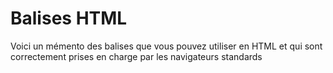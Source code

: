 # Balises HTML

Voici un mémento des balises que vous pouvez utiliser en HTML et qui sont correctement prises en charge par les navigateurs standards
